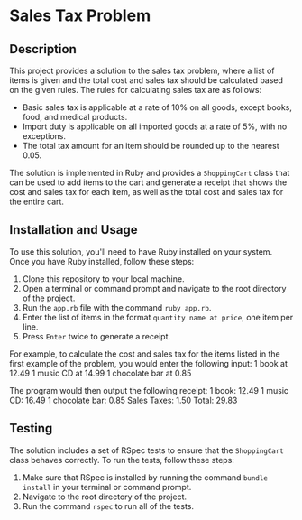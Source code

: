 # Sales Tax Problem

## Description

This project provides a solution to the sales tax problem, where a list of items is given and the total cost and sales tax should be calculated based on the given rules. The rules for calculating sales tax are as follows:

- Basic sales tax is applicable at a rate of 10% on all goods, except books, food, and medical products.
- Import duty is applicable on all imported goods at a rate of 5%, with no exceptions.
- The total tax amount for an item should be rounded up to the nearest 0.05.

The solution is implemented in Ruby and provides a `ShoppingCart` class that can be used to add items to the cart and generate a receipt that shows the cost and sales tax for each item, as well as the total cost and sales tax for the entire cart.

## Installation and Usage

To use this solution, you'll need to have Ruby installed on your system. Once you have Ruby installed, follow these steps:

1. Clone this repository to your local machine.
2. Open a terminal or command prompt and navigate to the root directory of the project.
3. Run the `app.rb` file with the command `ruby app.rb`.
4. Enter the list of items in the format `quantity name at price`, one item per line.
5. Press `Enter` twice to generate a receipt.

For example, to calculate the cost and sales tax for the items listed in the first example of the problem, you would enter the following input:
1 book at 12.49
1 music CD at 14.99
1 chocolate bar at 0.85

The program would then output the following receipt:
1 book: 12.49
1 music CD: 16.49
1 chocolate bar: 0.85
Sales Taxes: 1.50
Total: 29.83

## Testing

The solution includes a set of RSpec tests to ensure that the `ShoppingCart` class behaves correctly. To run the tests, follow these steps:

1. Make sure that RSpec is installed by running the command `bundle install` in your terminal or command prompt.
2. Navigate to the root directory of the project.
3. Run the command `rspec` to run all of the tests.

